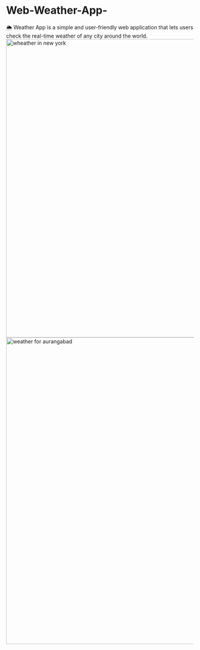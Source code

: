 # Web-Weather-App-
🌦️ Weather App is a simple and user-friendly web application that lets users check the real-time weather of any city around the world.
<img width="1154" height="800" alt="wheather in new york" src="https://github.com/user-attachments/assets/16ffd971-9811-4ca5-9792-2f99ffb38017" />
<img width="1180" height="822" alt="weather for aurangabad" src="https://github.com/user-attachments/assets/25bbcb2e-8fba-44e3-b6a8-bc8af932b66d" />
